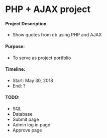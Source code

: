 # PHP + AJAX project

#### Project Description
- Show quotes from db using PHP and AJAX

#### Purpose:
- To serve as project portfolio

#### Timeline:
- Start: May 30, 2018
- End: ?

#### TODO:
- SQL
- Database
- Submit page
- Admin log in page
- Approve page
